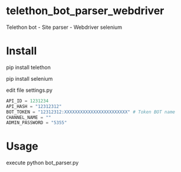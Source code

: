 # telethon_bot_parser_webdriver
Telethon bot - Site parser - Webdriver selenium

# Install

pip install telethon

pip install selenium

edit file settings.py

```python
API_ID = 1231234
API_HASH = "12312312"
BOT_TOKEN = "12312312:XXXXXXXXXXXXXXXXXXXXXXXX" # Token BOT name 
CHANNEL_NAME = ""
ADMIN_PASSWORD = "5355"
```

# Usage

execute python bot_parser.py
